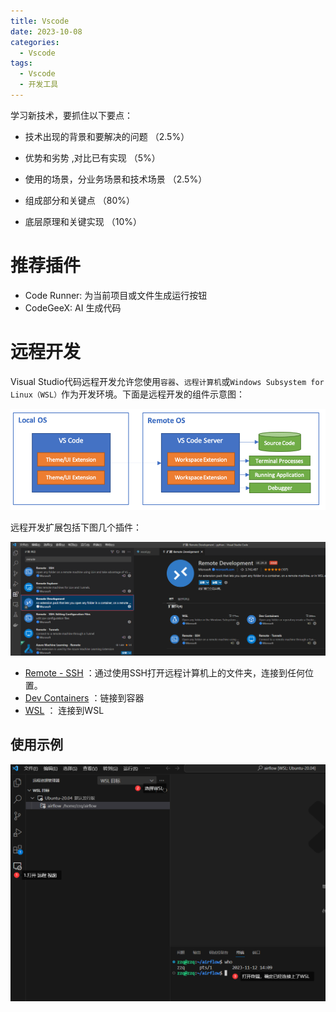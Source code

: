 ```yaml
---
title: Vscode 
date: 2023-10-08
categories:
  - Vscode 
tags:
  - Vscode
  - 开发工具 
---
```




学习新技术，要抓住以下要点：

- 技术出现的背景和要解决的问题 （2.5%）

- 优势和劣势 ,对比已有实现 （5%）

- 使用的场景，分业务场景和技术场景 （2.5%）

- 组成部分和关键点 （80%）

- 底层原理和关键实现 （10%）



# 推荐插件

* Code Runner:  为当前项目或文件生成运行按钮
* CodeGeeX:   AI 生成代码



# 远程开发

Visual Studio代码远程开发允许您使用`容器`、`远程计算机`或`Windows Subsystem for Linux（WSL）`作为开发环境。下面是远程开发的组件示意图：

![image-20231112140326393](./images/image-20231112140326393.png)

远程开发扩展包括下图几个插件：

![image-20231112140539702](./images/image-20231112140539702.png)

* [Remote - SSH](https://code.visualstudio.com/docs/remote/ssh) ：通过使用SSH打开远程计算机上的文件夹，连接到任何位置。
* [Dev Containers](https://code.visualstudio.com/docs/devcontainers/containers) ：链接到容器
* [WSL](https://code.visualstudio.com/docs/remote/wsl) ： 连接到WSL

## 使用示例

![image-20231112142111005](./images/image-20231112142111005.png)